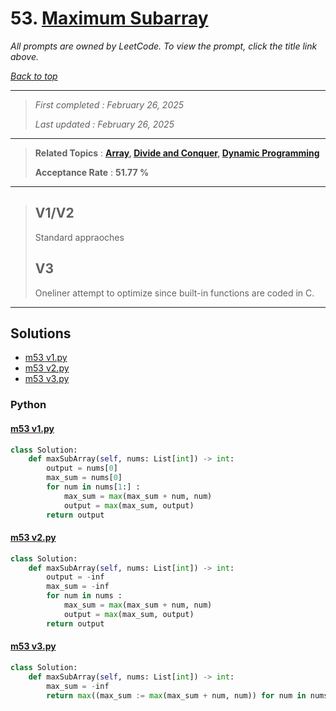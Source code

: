 # 53. [Maximum Subarray](<https://leetcode.com/problems/maximum-subarray>)

*All prompts are owned by LeetCode. To view the prompt, click the title link above.*

*[Back to top](<../README.md>)*

------

> *First completed : February 26, 2025*
>
> *Last updated : February 26, 2025*

------

> **Related Topics** : **[Array](<by_topic/Array.md>), [Divide and Conquer](<by_topic/Divide and Conquer.md>), [Dynamic Programming](<by_topic/Dynamic Programming.md>)**
>
> **Acceptance Rate** : **51.77 %**

------

> ## V1/V2
> 
> Standard appraoches
> 
> ## V3
> 
> Oneliner attempt to optimize since built-in functions are coded in C.
> 

------

## Solutions

- [m53 v1.py](<../my-submissions/m53 v1.py>)
- [m53 v2.py](<../my-submissions/m53 v2.py>)
- [m53 v3.py](<../my-submissions/m53 v3.py>)
### Python
#### [m53 v1.py](<../my-submissions/m53 v1.py>)
```Python
class Solution:
    def maxSubArray(self, nums: List[int]) -> int:
        output = nums[0]
        max_sum = nums[0]
        for num in nums[1:] :
            max_sum = max(max_sum + num, num)
            output = max(max_sum, output)
        return output
```

#### [m53 v2.py](<../my-submissions/m53 v2.py>)
```Python
class Solution:
    def maxSubArray(self, nums: List[int]) -> int:
        output = -inf
        max_sum = -inf
        for num in nums :
            max_sum = max(max_sum + num, num)
            output = max(max_sum, output)
        return output
```

#### [m53 v3.py](<../my-submissions/m53 v3.py>)
```Python
class Solution:
    def maxSubArray(self, nums: List[int]) -> int:
        max_sum = -inf
        return max((max_sum := max(max_sum + num, num)) for num in nums)
```

